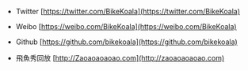 - Twitter [https://twitter.com/BikeKoala](https://twitter.com/BikeKoala)

- Weibo [https://weibo.com/BikeKoala](https://weibo.com/BikeKoala)

- Github [https://github.com/bikekoala](https://github.com/bikekoala)

- 飛魚秀回放 [http://Zaoaoaoaoao.com](http://zaoaoaoaoao.com)
